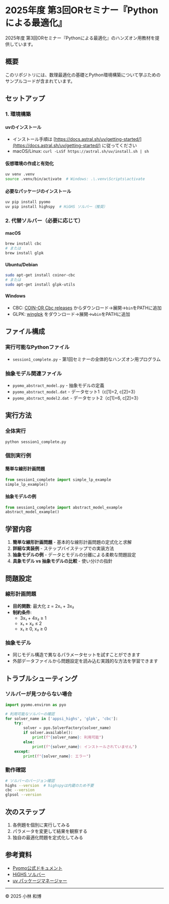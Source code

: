 # 2025年度 第3回ORセミナー『Pythonによる最適化』

2025年度 第3回ORセミナー『Pythonによる最適化』のハンズオン用教材を提供しています。

## 概要

このリポジトリには、数理最適化の基礎とPython環境構築について学ぶためのサンプルコードが含まれています。

## セットアップ

### 1. 環境構築

#### uvのインストール
- インストール手順は [https://docs.astral.sh/uv/getting-started/](https://docs.astral.sh/uv/getting-started/) に従ってください
- macOS/Linux: `curl -LsSf https://astral.sh/uv/install.sh | sh`

#### 仮想環境の作成と有効化
```bash
uv venv .venv
source .venv/bin/activate  # Windows: .\.venv\Scripts\activate
```

#### 必要なパッケージのインストール
```bash
uv pip install pyomo
uv pip install highspy  # HiGHS ソルバー（推奨）
```

### 2. 代替ソルバー（必要に応じて）

#### macOS
```bash
brew install cbc
# または
brew install glpk
```

#### Ubuntu/Debian
```bash
sudo apt-get install coinor-cbc
# または  
sudo apt-get install glpk-utils
```

#### Windows
- CBC: [COIN-OR Cbc releases](https://github.com/coin-or/Cbc/releases) からダウンロード→展開→`bin`をPATHに追加
- GLPK: [winglpk](https://sourceforge.net/projects/winglpk/) をダウンロード→展開→`wbin`をPATHに追加

## ファイル構成

### 実行可能なPythonファイル

- `session1_complete.py` - 第1回セミナーの全体的なハンズオン用プログラム

### 抽象モデル関連ファイル

- `pyomo_abstract_model.py` - 抽象モデルの定義
- `pyomo_abstract_model.dat` - データセット1（c[1]=2, c[2]=3）
- `pyomo_abstract_model2.dat` - データセット2（c[1]=6, c[2]=3）

## 実行方法

### 全体実行
```bash
python session1_complete.py
```

### 個別実行例

#### 簡単な線形計画問題
```python
from session1_complete import simple_lp_example
simple_lp_example()
```

#### 抽象モデルの例
```python
from session1_complete import abstract_model_example
abstract_model_example()
```

## 学習内容

1. **簡単な線形計画問題** - 基本的な線形計画問題の定式化と求解
2. **詳細な実装例** - ステップバイステップでの実装方法
3. **抽象モデルの例** - データとモデルの分離による柔軟な問題設定
4. **具象モデル vs 抽象モデルの比較** - 使い分けの指針

## 問題設定

### 線形計画問題
- **目的関数**: 最大化 z = 2x₁ + 3x₂
- **制約条件**: 
  - 3x₁ + 4x₂ ≥ 1
  - x₁ + x₂ ≤ 2
  - x₁ ≥ 0, x₂ ≥ 0

### 抽象モデル
- 同じモデル構造で異なるパラメータセットを試すことができます
- 外部データファイルから問題設定を読み込む実践的な方法を学習できます

## トラブルシューティング

### ソルバーが見つからない場合
```python
import pyomo.environ as pyo

# 利用可能なソルバーの確認
for solver_name in ['appsi_highs', 'glpk', 'cbc']:
    try:
        solver = pyo.SolverFactory(solver_name)
        if solver.available():
            print(f"{solver_name}: 利用可能")
        else:
            print(f"{solver_name}: インストールされていません")
    except:
        print(f"{solver_name}: エラー")
```

### 動作確認
```bash
# ソルバーのバージョン確認
highs --version  # highspyは内蔵のため不要
cbc --version
glpsol --version
```

## 次のステップ

1. 各例題を個別に実行してみる
2. パラメータを変更して結果を観察する
3. 独自の最適化問題を定式化してみる

## 参考資料

- [Pyomo公式ドキュメント](https://pyomo.readthedocs.io/)
- [HiGHS ソルバー](https://highs.dev/)
- [uv パッケージマネージャー](https://docs.astral.sh/uv/)

---

© 2025 小林 和博
